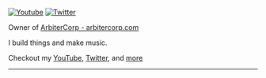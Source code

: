 
<a href="https://www.youtube.com/channel/UCGUdoQs3g_z4xBXM6Cvj2lw"><img src="https://img.shields.io/youtube/channel/subscribers/UCGUdoQs3g_z4xBXM6Cvj2lw?style=social" alt="Youtube" /></a>
<a href="https://twitter.com/ArbiterFeed"><img src="https://img.shields.io/twitter/follow/ArbiterFeed?label=Twitter&style=social" alt="Twitter"></a>

Owner of [ArbiterCorp - arbitercorp.com](https://ping.gg)

I build things and make music.

Checkout my [YouTube](https://www.youtube.com/channel/UCGUdoQs3g_z4xBXM6Cvj2lw), [Twitter](https://twitter.com/ArbiterFeed), and [more](https://www.arbitercorp.com)

---
